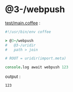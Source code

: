 [‼️]: ✏️README.mdt

# @3-/webpush

[test/main.coffee](./test/main.coffee) :

```coffee
#!/usr/bin/env coffee

> @3-/webpush
#   @3-/uridir
#   path > join

# ROOT = uridir(import.meta)

console.log await webpush 123
```

output :

```
123
```
